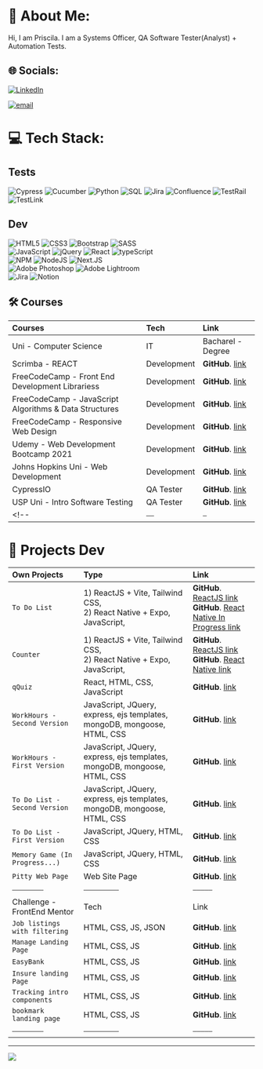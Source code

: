 # 💫 About Me:
Hi, I am Priscila. I am a Systems Officer, QA Software Tester(Analyst) + Automation Tests.
<!--<br> Web Development with JavaScript. 
<br> * Learning React JS(web developement), React Native (ios and android apps) and Swift(ios). -->

## 🌐 Socials:
[![LinkedIn](https://img.shields.io/badge/LinkedIn-0077B5?style=for-the-badge&logo=linkedin&logoColor=white)](https://www.linkedin.com/in/priscila-bezerra-32181923/?locale=en_US) 
<!--[![instagram](https://img.shields.io/badge/Instagram-E4405F?style=for-the-badge&logo=instagram&logoColor=white)](https://www.instagram.com/pittyh6/) -->
[![email](https://img.shields.io/badge/Gmail-D14836?style=for-the-badge&logo=gmail&logoColor=white)](mailto:pittyh6@gmail.com?subject=[GitHub])


# 💻 Tech Stack:
## Tests
![Cypress](https://img.shields.io/badge/cypress-orange.svg?style=for-the-badge&logo=cypress&logoColor=white)  ![Cucumber](https://img.shields.io/badge/cucumber-green.svg?style=for-the-badge&logo=cucumber&logoColor=white)
![Python](https://img.shields.io/badge/python-yellow.svg?style=for-the-badge&logo=python&logoColor=white)  ![SQL](https://img.shields.io/badge/sql-darkgray.svg?style=for-the-badge&logo=sql&logoColor=white)
![Jira](https://img.shields.io/badge/jira-%231572B6.svg?style=for-the-badge&logo=jira&logoColor=white)    ![Confluence](https://img.shields.io/badge/confluence-%23172BF4.svg?style=for-the-badge&logo=confluence&logoColor=white)
![TestRail](https://img.shields.io/badge/testrail-%6DA55F.svg?style=for-the-badge&logo=testrail&logoColor=white)  ![TestLink](https://img.shields.io/badge/testlink-%231572B6.svg?style=for-the-badge&logo=testlink&logoColor=white)
<br>
## Dev
![HTML5](https://img.shields.io/badge/html5-%23E34F26.svg?style=for-the-badge&logo=html5&logoColor=white) ![CSS3](https://img.shields.io/badge/css3-%231572B6.svg?style=for-the-badge&logo=css3&logoColor=white) 
![Bootstrap](https://img.shields.io/badge/bootstrap-%23563D7C.svg?style=for-the-badge&logo=bootstrap&logoColor=white) ![SASS](https://img.shields.io/badge/SASS-hotpink.svg?style=for-the-badge&logo=SASS&logoColor=white)
<br>
![JavaScript](https://img.shields.io/badge/javascript-%23323330.svg?style=for-the-badge&logo=javascript&logoColor=%23F7DF1E) ![jQuery](https://img.shields.io/badge/jquery-%230769AD.svg?style=for-the-badge&logo=jquery&logoColor=white)  ![React](https://img.shields.io/badge/react-%2320232a.svg?style=for-the-badge&logo=react&logoColor=%2361DAFB) ![typeScript](https://img.shields.io/badge/typescript-6DA55F?style=for-the-badge&logo=node.js&logoColor=white)
<br>
![NPM](https://img.shields.io/badge/NPM-%23000000.svg?style=for-the-badge&logo=npm&logoColor=white) 
![NodeJS](https://img.shields.io/badge/node.js-6DA55F?style=for-the-badge&logo=node.js&logoColor=white) 
![Next.JS](https://img.shields.io/badge/next.js-6DA55F?style=for-the-badge&logo=node.js&logoColor=white) 
<br>
![Adobe Photoshop](https://img.shields.io/badge/adobephotoshop-%2331A8FF.svg?style=for-the-badge&logo=adobephotoshop&logoColor=white) 
![Adobe Lightroom](https://img.shields.io/badge/Adobe%20Lightroom-31A8FF.svg?style=for-the-badge&logo=Adobe%20Lightroom&logoColor=white) 
<br>
![Jira](https://img.shields.io/badge/jira-%230A0FFF.svg?style=for-the-badge&logo=jira&logoColor=white) ![Notion](https://img.shields.io/badge/Notion-%23000000.svg?style=for-the-badge&logo=notion&logoColor=white) 

## 🛠 Courses

| Courses | Tech | Link   |
| :-------- |:------- | :------------------------- |
| Uni - Computer Science| IT| Bacharel - Degree|
| Scrimba - REACT| Development| **GitHub**. [link](https://github.com/pittyh6/react-scrimba-8-12Mths-webDevStudy-2022-2023)|
| FreeCodeCamp - Front End Development Librariess | Development| **GitHub**. [link](https://github.com/pittyh6/front_end_dev_libraries-8-12Mths-webDevStudy-2022-2023) |
| FreeCodeCamp - JavaScript Algorithms & Data Structures | Development| **GitHub**. [link](https://github.com/pittyh6/freeCodeCamp-JavaScript-algorithms-and-data-structures-4_5-12Mths-WebDevStudy-2022-2023) |
| FreeCodeCamp - Responsive Web Design | Development| **GitHub**. [link](https://github.com/pittyh6/freeCodeCamp-responsive_web_design-3e4-12Mths-WebDevStudy-2022-2023) |
| Udemy - Web Development Bootcamp 2021 | Development| **GitHub**. [link](https://github.com/pittyh6/Web_Development_Bootcamp_2021) |
| Johns Hopkins Uni - Web Development | Development| **GitHub**. [link](https://github.com/pittyh6/JohnsHopkinsUni_html-css-and-Javascript-for-Web-Developers_2-12Mths-WebDevStudy-2022-2023) |
| CypressIO | QA Tester | **GitHub**. [link](https://github.com/pittyh6/cypressIo_Testing-yr-first-application-12Mths-WebDevStudy-2022-2023) |
| USP Uni - Intro Software Testing | QA Tester | **GitHub**. [link](https://github.com/pittyh6/USP_Introduction-to-Software-Testing_12Mths-WebDevStudy-2022-2023) |
<!-- |⎯⎯|⎯|⎯| -->

# 🎯 Projects Dev
| Own Projects | Type     | Link  |
| :-------- |:------- | :------------------------- |
| `To Do List`|1) ReactJS + Vite, Tailwind CSS, <br> 2) React Native + Expo, JavaScript, <!-- <br> 3) Swift -->| **GitHub**. [ReactJS link](https://github.com/pittyh6/todolist/tree/main/toDoList-reactjs) <br>  **GitHub**. [React Native In Progress link]() <!-- <br>  **GitHub**. [Swift link - In Progress]() -->|
| `Counter`|1) ReactJS + Vite, Tailwind CSS, <br> 2) React Native + Expo, JavaScript,  <!-- <br> 3) Swift --> | **GitHub**. [ReactJS link](https://github.com/pittyh6/counterApp/tree/main/counterApp-reactjs) <br>  **GitHub**. [React Native link](https://github.com/pittyh6/counterApp/tree/main/counterApp-reactNative) <!-- <br>  **GitHub**. [Swift link - In Progress]() -->|
| `qQuiz`|React, HTML, CSS, JavaScript| **GitHub**. [link](https://github.com/pittyh6/qQuiz)|
| `WorkHours - Second Version`|JavaScript, JQuery, express, ejs templates, mongoDB, mongoose, HTML, CSS| **GitHub**. [link](https://github.com/pittyh6/work_hours_v2)|
| `WorkHours - First Version`|JavaScript, JQuery, express, ejs templates, mongoDB, mongoose, HTML, CSS| **GitHub**. [link](https://github.com/pittyh6/work_hours_v1)|
| `To Do List - Second Version`|JavaScript, JQuery, express, ejs templates, mongoDB, mongoose, HTML, CSS| **GitHub**. [link](https://github.com/pittyh6/to_do_list-v2.2-12mths-web_dev)|
| `To Do List - First Version`|JavaScript, JQuery, HTML, CSS| **GitHub**. [link](https://github.com/pittyh6/to_do_list-12mths-web_dev)|
| `Memory Game (In Progress...)`|JavaScript, JQuery, HTML, CSS| **GitHub**. [link](https://github.com/pittyh6/memory_game-5-12mths-web_devlopment_2022-2023)|
| `Pitty Web Page` | Web Site Page | **GitHub**. [link](https://github.com/pittyh6/new_pitty_webpage-4-12Mths-WebDevStudy-2022-2023) |
|⎯⎯⎯⎯⎯⎯⎯⎯|⎯⎯⎯⎯⎯⎯⎯⎯⎯|⎯⎯⎯⎯⎯|
|  Challenge - FrontEnd Mentor  | Tech  | Link  |
|`Job listings with filtering`| HTML, CSS, JS, JSON|**GitHub**. [link](https://github.com/pittyh6/job_listings_with_filtering_6-12Mths-WebDevStudy-2022-2023)|
| `Manage Landing Page` | HTML, CSS, JS | **GitHub**. [link](https://github.com/pittyh6/manage-landing-page-master) |
| `EasyBank` | HTML, CSS, JS | **GitHub**. [link](https://github.com/pittyh6/Easybank-Challenge_3-12Mths-WebDevStudy-2022-2023) |
| `Insure landing Page` | HTML, CSS, JS | **GitHub**. [link](https://github.com/pittyh6/insure-landing-page-master) |
| `Tracking intro components` | HTML, CSS, JS | **GitHub**. [link](https://github.com/pittyh6/project_tracking_intro_component) |
| `bookmark landing page` | HTML, CSS, JS | **GitHub**. [link](https://github.com/pittyh6/bookmark_landing_page) |
|⎯⎯⎯⎯⎯⎯⎯⎯|⎯⎯⎯⎯⎯⎯⎯⎯⎯|⎯⎯⎯⎯⎯|
<!--
| Challenges - CodeWars | Tech     | Link  |
| `Credit Mask` | JavaScript | **GitHub**. [link](https://github.com/pittyh6/codewars-4_5-12Mths-WebDevelopmentStudy-2022-2023/tree/master/CreditCardMask) |
| `ArrayDiff` | JavaScript | **GitHub**. [link](https://github.com/pittyh6/codewars-4_5-12Mths-WebDevelopmentStudy-2022-2023/tree/master/arrayDiff) |
| `Complementary DNA` | JavaScript | **GitHub**. [link](https://github.com/pittyh6/codewars-4_5-12Mths-WebDevelopmentStudy-2022-2023/tree/master/complementary_dna) |
| `Reverse Words` | JavaScript | **GitHub**. [link](https://github.com/pittyh6/codewars-4_5-12Mths-WebDevelopmentStudy-2022-2023/tree/master/reverseWords) |
| `MUCH MORE ...` | `for more challenges => ` | **GitHub**. [link](https://github.com/pittyh6/codewars-4_5-12Mths-WebDevelopmentStudy-2022-2023) |
|⎯⎯⎯⎯⎯⎯⎯⎯|⎯⎯⎯⎯⎯⎯⎯⎯⎯|⎯⎯⎯⎯⎯|
| Challenges - CSS Battle | Tech     | Link |
| `Leafy Trail` | HTML, CSS | **GitHub**. [link](https://github.com/pittyh6/cssbattle-4_5-12Mths-WebDevelopmentStudy-2022-2023/tree/master/battle_1_pilot_battle/7_leafy_trail) |
| `Missing Slice` | HTML, CSS | **GitHub**. [link](https://github.com/pittyh6/cssbattle-4_5-12Mths-WebDevelopmentStudy-2022-2023/tree/master/battle_1_pilot_battle/6_missing_slice) |
| `Acid Rain` | HTML, CSS | **GitHub**. [link](https://github.com/pittyh6/cssbattle-4_5-12Mths-WebDevelopmentStudy-2022-2023/tree/master/battle_1_pilot_battle/5_acid_rain) |
| `Ups and Down` | HTML, CSS | **GitHub**. [link](https://github.com/pittyh6/cssbattle-4_5-12Mths-WebDevelopmentStudy-2022-2023/tree/master/battle_1_pilot_battle/4_ups_and_down) |
| `MUCH MORE ...` | `for more challenges => ` | **GitHub**. [link]() |
|⎯⎯⎯⎯⎯⎯⎯⎯|⎯⎯⎯⎯⎯⎯⎯⎯⎯|⎯⎯⎯⎯⎯|
-->



<!--
# 📊 GitHub Stats:
![](https://github-readme-stats.vercel.app/api?username=pittyh6&theme=dark&hide_border=false&include_all_commits=false&count_private=false)<br/>
![](https://github-readme-streak-stats.herokuapp.com/?user=pittyh6&theme=dark&hide_border=false)<br/>
![](https://github-readme-stats.vercel.app/api/top-langs/?username=pittyh6&theme=dark&hide_border=false&include_all_commits=false&count_private=false&layout=compact)

## 🏆 GitHub Trophies
![](https://github-profile-trophy.vercel.app/?username=pittyh6&theme=radical&no-frame=false&no-bg=false&margin-w=4)

### ✍️ Random Dev Quote
![](https://quotes-github-readme.vercel.app/api?type=horizontal&theme=radical)

### 😂 Random Dev Meme
<img src="https://random-memer.herokuapp.com/" width="512px"/>
-->
---
[![](https://visitcount.itsvg.in/api?id=pittyh6&icon=0&color=0)](https://visitcount.itsvg.in)
